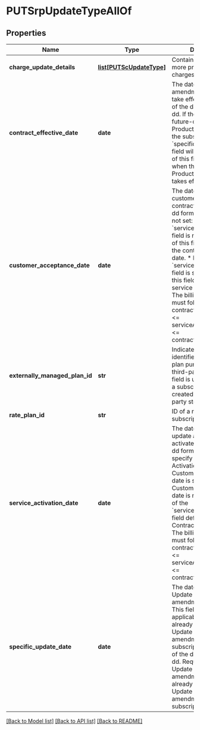 # PUTSrpUpdateTypeAllOf

## Properties
Name | Type | Description | Notes
------------ | ------------- | ------------- | -------------
**charge_update_details** | [**list[PUTScUpdateType]**](PUTScUpdateType.md) | Container for one or more product rate plan charges.   | [optional] 
**contract_effective_date** | **date** | The date when the amendment changes take effect. The format of the date is yyyy-mm-dd.  If there is already a future-dated Update Product amendment on the subscription, the &#x60;specificUpdateDate&#x60; field will be used instead of this field to specify when the Update Product amendment takes effect.  | 
**customer_acceptance_date** | **date** | The date when the customer accepts the contract in yyyy-mm-dd format.  If this field is not set:  * If the &#x60;serviceActivationDate&#x60; field is not set, the value of this field is set to be the contract effective date. * If the &#x60;serviceActivationDate&#x60; field is set, the value of this field is set to be the service activation date.  The billing trigger dates must follow this rule:  contractEffectiveDate &lt;&#x3D; serviceActivationDate &lt;&#x3D; contractAcceptanceDate  | [optional] 
**externally_managed_plan_id** | **str** | Indicates the unique identifier for the rate plan purchased on a third-party store. This field is used to represent a subscription rate plan created through third-party stores.  | [optional] 
**rate_plan_id** | **str** | ID of a rate plan for this subscription.  | 
**service_activation_date** | **date** | The date when the update amendment is activated in yyyy-mm-dd format.  You must specify a Service Activation date if the Customer Acceptance date is set. If the Customer Acceptance date is not set, the value of the &#x60;serviceActivationDate&#x60; field defaults to be the Contract Effective Date.  The billing trigger dates must follow this rule:  contractEffectiveDate &lt;&#x3D; serviceActivationDate &lt;&#x3D; contractAcceptanceDate  | [optional] 
**specific_update_date** | **date** | The date when the Update Product amendment takes effect. This field is only applicable if there is already a future-dated Update Product amendment on the subscription. The format of the date is yyyy-mm-dd.  Required only for Update Product amendments if there is already a future-dated Update Product amendment on the subscription.  | [optional] 

[[Back to Model list]](../README.md#documentation-for-models) [[Back to API list]](../README.md#documentation-for-api-endpoints) [[Back to README]](../README.md)


